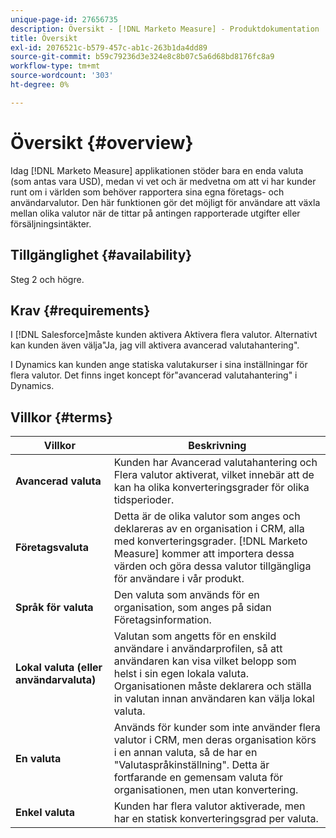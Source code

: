 ```yaml
---
unique-page-id: 27656735
description: Översikt - [!DNL Marketo Measure] - Produktdokumentation
title: Översikt
exl-id: 2076521c-b579-457c-ab1c-263b1da4dd89
source-git-commit: b59c79236d3e324e8c8b07c5a6d68bd8176fc8a9
workflow-type: tm+mt
source-wordcount: '303'
ht-degree: 0%

---
```


# Översikt {#overview}

Idag [!DNL Marketo Measure] applikationen stöder bara en enda valuta (som antas vara USD), medan vi vet och är medvetna om att vi har kunder runt om i världen som behöver rapportera sina egna företags- och användarvalutor. Den här funktionen gör det möjligt för användare att växla mellan olika valutor när de tittar på antingen rapporterade utgifter eller försäljningsintäkter.

## Tillgänglighet {#availability}

Steg 2 och högre.

## Krav {#requirements}

I [!DNL Salesforce]måste kunden aktivera Aktivera flera valutor. Alternativt kan kunden även välja&quot;Ja, jag vill aktivera avancerad valutahantering&quot;.

I Dynamics kan kunden ange statiska valutakurser i sina inställningar för flera valutor. Det finns inget koncept för&quot;avancerad valutahantering&quot; i Dynamics.

## Villkor {#terms}

| **Villkor** | Beskrivning |
|---|---|
| **Avancerad valuta** | Kunden har Avancerad valutahantering och Flera valutor aktiverat, vilket innebär att de kan ha olika konverteringsgrader för olika tidsperioder. |
| **Företagsvaluta** | Detta är de olika valutor som anges och deklareras av en organisation i CRM, alla med konverteringsgrader. [!DNL Marketo Measure] kommer att importera dessa värden och göra dessa valutor tillgängliga för användare i vår produkt. |
| **Språk för valuta** | Den valuta som används för en organisation, som anges på sidan Företagsinformation. |
| **Lokal valuta (eller användarvaluta)** | Valutan som angetts för en enskild användare i användarprofilen, så att användaren kan visa vilket belopp som helst i sin egen lokala valuta. Organisationen måste deklarera och ställa in valutan innan användaren kan välja lokal valuta. |
| **En valuta** | Används för kunder som inte använder flera valutor i CRM, men deras organisation körs i en annan valuta, så de har en &quot;Valutaspråkinställning&quot;. Detta är fortfarande en gemensam valuta för organisationen, men utan konvertering. |
| **Enkel valuta** | Kunden har flera valutor aktiverade, men har en statisk konverteringsgrad per valuta. |
